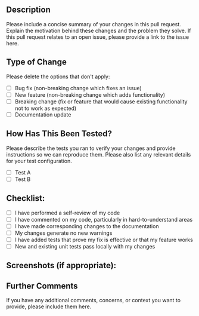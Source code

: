 ## Description

Please include a concise summary of your changes in this pull request. Explain the motivation behind these changes and the problem they solve. If this pull request relates to an open issue, please provide a link to the issue here.

## Type of Change

Please delete the options that don't apply:

- [ ] Bug fix (non-breaking change which fixes an issue)
- [ ] New feature (non-breaking change which adds functionality)
- [ ] Breaking change (fix or feature that would cause existing functionality not to work as expected)
- [ ] Documentation update

## How Has This Been Tested?

Please describe the tests you ran to verify your changes and provide instructions so we can reproduce them. Please also list any relevant details for your test configuration.

- [ ] Test A
- [ ] Test B

## Checklist:

- [ ] I have performed a self-review of my code
- [ ] I have commented on my code, particularly in hard-to-understand areas
- [ ] I have made corresponding changes to the documentation
- [ ] My changes generate no new warnings
- [ ] I have added tests that prove my fix is effective or that my feature works
- [ ] New and existing unit tests pass locally with my changes

## Screenshots (if appropriate):

## Further Comments

If you have any additional comments, concerns, or context you want to provide, please include them here.